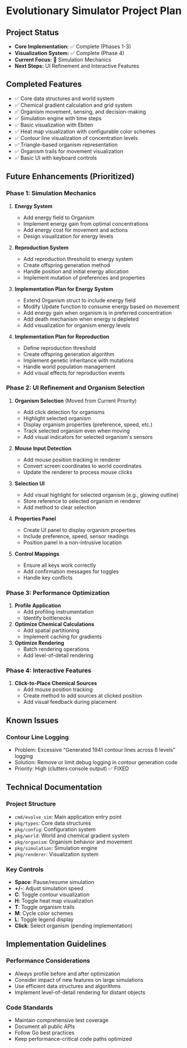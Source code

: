 # Evolutionary Simulator Project Plan

## Project Status
- **Core Implementation:** ✅ Complete (Phases 1-3)
- **Visualization System:** ✅ Complete (Phase 4)
- **Current Focus:** 🔄 Simulation Mechanics
- **Next Steps:** UI Refinement and Interactive Features

## Completed Features
- ✅ Core data structures and world system
- ✅ Chemical gradient calculation and grid system
- ✅ Organism movement, sensing, and decision-making
- ✅ Simulation engine with time steps
- ✅ Basic visualization with Ebiten
- ✅ Heat map visualization with configurable color schemes
- ✅ Contour line visualization of concentration levels
- ✅ Triangle-based organism representation
- ✅ Organism trails for movement visualization
- ✅ Basic UI with keyboard controls

## Future Enhancements (Prioritized)

### Phase 1: Simulation Mechanics
1. **Energy System**
   - Add energy field to Organism
   - Implement energy gain from optimal concentrations
   - Add energy cost for movement and actions
   - Design visualization for energy levels

2. **Reproduction System**
   - Add reproduction threshold to energy system
   - Create offspring generation method
   - Handle position and initial energy allocation
   - Implement mutation of preferences and properties

3. **Implementation Plan for Energy System**
   - Extend Organism struct to include energy field
   - Modify Update function to consume energy based on movement
   - Add energy gain when organism is in preferred concentration
   - Add death mechanism when energy is depleted
   - Add visualization for organism energy levels

4. **Implementation Plan for Reproduction**
   - Define reproduction threshold
   - Create offspring generation algorithm
   - Implement genetic inheritance with mutations
   - Handle world population management
   - Add visual effects for reproduction events

### Phase 2: UI Refinement and Organism Selection

1. **Organism Selection** (Moved from Current Priority)
   - Add click detection for organisms
   - Highlight selected organism
   - Display organism properties (preference, speed, etc.)
   - Track selected organism even when moving
   - Add visual indicators for selected organism's sensors

2. **Mouse Input Detection**
   - Add mouse position tracking in renderer
   - Convert screen coordinates to world coordinates
   - Update the renderer to process mouse clicks

3. **Selection UI**
   - Add visual highlight for selected organism (e.g., glowing outline)
   - Store reference to selected organism in renderer
   - Add method to clear selection

4. **Properties Panel**
   - Create UI panel to display organism properties
   - Include preference, speed, sensor readings
   - Position panel in a non-intrusive location

5. **Control Mappings**
   - Ensure all keys work correctly
   - Add confirmation messages for toggles
   - Handle key conflicts

### Phase 3: Performance Optimization
1. **Profile Application**
   - Add profiling instrumentation
   - Identify bottlenecks
2. **Optimize Chemical Calculations**
   - Add spatial partitioning
   - Implement caching for gradients
3. **Optimize Rendering**
   - Batch rendering operations
   - Add level-of-detail rendering

### Phase 4: Interactive Features
1. **Click-to-Place Chemical Sources**
   - Add mouse position tracking
   - Create method to add sources at clicked position
   - Add visual feedback during placement

## Known Issues

### Contour Line Logging
- Problem: Excessive "Generated 1941 contour lines across 6 levels" logging
- Solution: Remove or limit debug logging in contour generation code
- Priority: High (clutters console output) ✅ FIXED

## Technical Documentation

### Project Structure
- `cmd/evolve_sim`: Main application entry point
- `pkg/types`: Core data structures
- `pkg/config`: Configuration system
- `pkg/world`: World and chemical gradient system
- `pkg/organism`: Organism behavior and movement
- `pkg/simulation`: Simulation engine
- `pkg/renderer`: Visualization system

### Key Controls
- **Space**: Pause/resume simulation
- **+/-**: Adjust simulation speed
- **C**: Toggle contour visualization
- **H**: Toggle heat map visualization
- **T**: Toggle organism trails
- **M**: Cycle color schemes
- **L**: Toggle legend display
- **Click**: Select organism (pending implementation)

## Implementation Guidelines

### Performance Considerations
- Always profile before and after optimization
- Consider impact of new features on large simulations
- Use efficient data structures and algorithms
- Implement level-of-detail rendering for distant objects

### Code Standards
- Maintain comprehensive test coverage
- Document all public APIs
- Follow Go best practices
- Keep performance-critical code paths optimized 